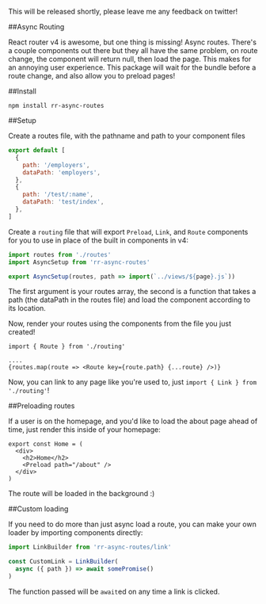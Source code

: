 This will be released shortly, please leave me any feedback on twitter!

##Async Routing

React router v4 is awesome, but one thing is missing! Async routes. There's a couple components out there but they all have the same problem, on route change, the component will return null, then load the page. This makes for an annoying user experience. This package will wait for the bundle before a route change, and also allow you to preload pages!

##Install

```
npm install rr-async-routes
```

##Setup

Create a routes file, with the pathname and path to your component files

```js
export default [
  {
    path: '/employers',
    dataPath: 'employers',
  },
  {
    path: '/test/:name',
    dataPath: 'test/index',
  },
]
```

Create a `routing` file that will export `Preload`, `Link`, and `Route` components for you to use in place of the built in components in v4:

```js
import routes from './routes'
import AsyncSetup from 'rr-async-routes'

export AsyncSetup(routes, path => import(`../views/${page}.js`))

```

The first argument is your routes array, the second is a function that takes a path (the dataPath in the routes file) and load the component according to its location.

Now, render your routes using the components from the file you just created!

```
import { Route } from './routing'

....
{routes.map(route => <Route key={route.path} {...route} />)}

```

Now, you can link to any page like you're used to, just `import { Link } from './routing'`!

##Preloading routes

If a user is on the homepage, and you'd like to load the about page ahead of time, just render this inside of your homepage:

```
export const Home = (
  <div>
    <h2>Home</h2>
    <Preload path="/about" />
  </div>  
)
```

The route will be loaded in the background :)


##Custom loading

If you need to do more than just async load a route, you can make your own loader by importing components directly:

```js
import LinkBuilder from 'rr-async-routes/link'

const CustomLink = LinkBuilder(
  async ({ path }) => await somePromise()
)

```

The function passed will be `await`ed on any time a link is clicked. 
